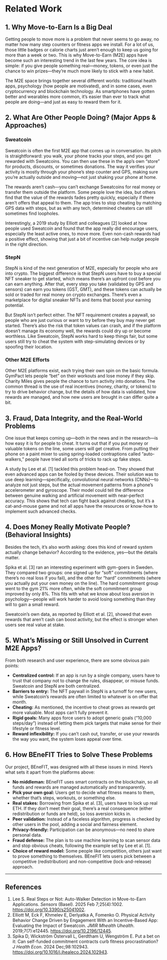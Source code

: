 # Related Work

## 1. Why Move-to-Earn Is a Big Deal

Getting people to move more is a problem that never seems to go away, no matter how many step counters or fitness apps we install. For a lot of us, those little badges or calorie charts just aren’t enough to keep us going for more than a week or two. This is why Move-to-Earn (M2E) apps have become such an interesting trend in the last few years. The core idea is simple: if you give people something real—money, tokens, or even just the chance to win prizes—they’re much more likely to stick with a new habit.

The M2E space brings together several different worlds: traditional health apps, psychology (how people are motivated), and in some cases, even cryptocurrency and blockchain technology. As smartphones have gotten better and wearables more common, it’s easier than ever to track what people are doing—and just as easy to reward them for it.

## 2. What Are Other People Doing? (Major Apps & Approaches)

### Sweatcoin

Sweatcoin is often the first M2E app that comes up in conversation. Its pitch is straightforward: you walk, your phone tracks your steps, and you get rewarded with Sweatcoins. You can then use these in the app’s own “store” for products, discounts, or sometimes donations. The way it verifies your activity is mostly through your phone’s step counter and GPS, making sure you’re actually outside and moving—not just shaking your phone at home.

The rewards aren’t cash—you can’t exchange Sweatcoins for real money or transfer them outside the platform. Some people love the idea, but others find that the value of the rewards fades pretty quickly, especially if there aren’t offers that appeal to them. The app tries to stop cheating by matching GPS data with steps, but as with any tech, determined cheaters can still sometimes find loopholes.

Interestingly, a 2019 study by Elliott and colleagues [2] looked at how people used Sweatcoin and found that the app really did encourage users, especially the least active ones, to move more. Even non-cash rewards had a positive effect, showing that just a bit of incentive can help nudge people in the right direction.

### StepN

StepN is kind of the next generation of M2E, especially for people who are into crypto. The biggest difference is that StepN users have to buy a special NFT sneaker to get started, which means there’s an upfront cost before you can earn anything. After that, every step you take (validated by GPS and sensors) can earn you tokens (GST, GMT), and these tokens can actually be sold or traded for real money on crypto exchanges. There’s even a marketplace for digital sneaker NFTs and items that boost your earning potential.

But StepN isn’t perfect either. The NFT requirement creates a paywall, so people who are just curious or want to try before they buy may never get started. There’s also the risk that token values can crash, and if the platform doesn’t manage its economy well, the rewards could dry up or become worthless. Like Sweatcoin, StepN works hard to keep things fair, but some users still try to cheat the system with step-simulating devices or by spoofing their location.

### Other M2E Efforts

Other M2E platforms exist, each trying their own spin on the basic formula. GymPact lets people “bet” on their workouts and lose money if they skip. Charity Miles gives people the chance to turn activity into donations. The common thread is the use of real incentives (money, charity, or tokens) to try to drive behavior change, but the details of how data is validated, how rewards are managed, and how new users are brought in can differ quite a bit.

## 3. Fraud, Data Integrity, and the Real-World Problems

One issue that keeps coming up—both in the news and in the research—is how easy it is for people to cheat. It turns out that if you put money or valuable tokens on the line, some users will get creative. From putting their phone on a paint mixer to using spring-loaded contraptions called “auto-walkers,” people have tried all sorts of tricks to rack up fake steps.

A study by Lee et al. [1] tackled this problem head-on. They showed that even advanced apps can be fooled by these devices. Their solution was to use deep learning—specifically, convolutional neural networks (CNNs)—to analyze not just steps, but the actual movement patterns from a phone’s accelerometer and gyroscope. Their model could tell the difference between genuine walking and artificial movement with near-perfect accuracy. This shows that tech can fight back against cheating, but it’s a cat-and-mouse game and not all apps have the resources or know-how to implement such advanced checks.

## 4. Does Money Really Motivate People? (Behavioral Insights)

Besides the tech, it’s also worth asking: does this kind of reward system actually change behavior? According to the evidence, yes—but the details matter.

Spika et al. [3] ran an interesting experiment with gym-goers in Sweden. They compared two groups: one signed up for “soft” commitments (where there’s no real loss if you fail), and the other for “hard” commitments (where you actually put your own money on the line). The hard commitment group went to the gym 21% more often, while the soft commitment group improved by only 8%. This fits with what we know about loss aversion in psychology—people will work harder to avoid losing something than they will to gain a small reward.

Sweatcoin’s own data, as reported by Elliott et al. [2], showed that even rewards that aren’t cash can boost activity, but the effect is stronger when users see real value at stake.

## 5. What’s Missing or Still Unsolved in Current M2E Apps?

From both research and user experience, there are some obvious pain points:

- **Centralized control:** If an app is run by a single company, users have to trust that company not to change the rules, disappear, or misuse funds. Sweatcoin and StepN are both centralized.
- **Barriers to entry:** The NFT paywall in StepN is a turnoff for new users, while Sweatcoin’s rewards are often limited to whatever is on offer that month.
- **Cheating:** As mentioned, the incentive to cheat grows as rewards get more valuable. Most apps can’t fully prevent it.
- **Rigid goals:** Many apps force users to adopt generic goals (“10,000 steps/day”) instead of letting them pick targets that make sense for their lifestyle or fitness level.
- **Reward inflexibility:** If you can’t cash out, transfer, or use your rewards the way you want, the system loses appeal over time.

## 6. How BEneFIT Tries to Solve These Problems

Our project, BEneFIT, was designed with all these issues in mind. Here’s what sets it apart from the platforms above:

- **No middleman:** BEneFIT uses smart contracts on the blockchain, so all funds and rewards are managed automatically and transparently.
- **Pick your own goal:** Users get to decide what fitness means to them, whether that’s steps, workouts, or something else.
- **Real stakes:** Borrowing from Spika et al. [3], users have to lock up real ETH. If they don’t meet their goal, there’s a real consequence (either redistribution or funds are held), so loss aversion kicks in.
- **Peer validation:** Instead of a faceless algorithm, progress is checked by other users in the pool, adding a social and fairness element.
- **Privacy-friendly:** Participation can be anonymous—no need to share personal data.
- **Fraud defense:** The plan is to use machine learning to scan sensor data and stop obvious cheats, following the example set by Lee et al. [1].
- **Choice of reward model:** Some people like competition, others just want to prove something to themselves. BEneFIT lets users pick between a competitive (redistribution) and non-competitive (lock-and-release) approach.


---

## References

1. Lee S. Real Steps or Not: Auto-Walker Detection in Move-to-Earn Applications. *Sensors* (Basel). 2025 Feb 7;25(4):1002. https://doi.org/10.3390/s25041002.  
2. Elliott M, Eck F, Khmelev E, Derlyatka A, Fomenko O. Physical Activity Behavior Change Driven by Engagement With an Incentive-Based App: Evaluating the Impact of Sweatcoin. *JMIR Mhealth Uhealth*. 2019;7(7):e12445. https://doi.org/10.2196/12445.  
3. Spika D, Wickström Östervall L, Gerdtham U, Wengström E. Put a bet on it: Can self-funded commitment contracts curb fitness procrastination? *J Health Econ*. 2024 Dec;98:102943. https://doi.org/10.1016/j.jhealeco.2024.102943.
